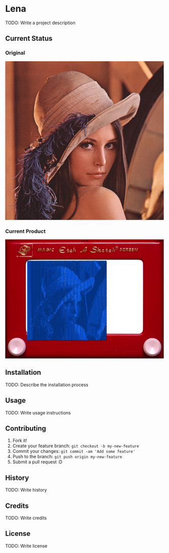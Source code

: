# Lena

TODO: Write a project description

## Current Status
### Original
![Stock Lena image](images/lena.png)
### Current Product
![Example as of February 7, 2017](images/2017-02-07.png)

## Installation

TODO: Describe the installation process

## Usage

TODO: Write usage instructions

## Contributing

1. Fork it!
2. Create your feature branch: `git checkout -b my-new-feature`
3. Commit your changes: `git commit -am 'Add some feature'`
4. Push to the branch: `git push origin my-new-feature`
5. Submit a pull request :D

## History

TODO: Write history

## Credits

TODO: Write credits

## License

TODO: Write license

